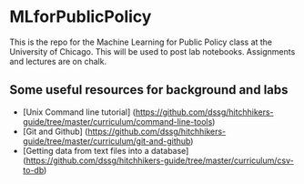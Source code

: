 # MLforPublicPolicy

This is the repo for the Machine Learning for Public Policy class at the University of Chicago. This will be used to post lab notebooks. Assignments and lectures are on chalk.

## Some useful resources for background and labs

* [Unix Command line tutorial] (https://github.com/dssg/hitchhikers-guide/tree/master/curriculum/command-line-tools)
* [Git and Github] (https://github.com/dssg/hitchhikers-guide/tree/master/curriculum/git-and-github)
* [Getting data from text files into a database] (https://github.com/dssg/hitchhikers-guide/tree/master/curriculum/csv-to-db)

